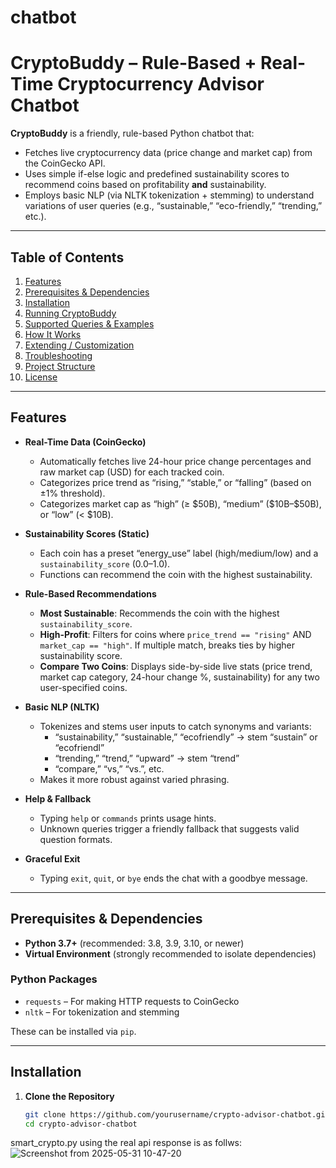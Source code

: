 # chatbot

# CryptoBuddy – Rule-Based + Real-Time Cryptocurrency Advisor Chatbot

**CryptoBuddy** is a friendly, rule-based Python chatbot that:
- Fetches live cryptocurrency data (price change and market cap) from the CoinGecko API.
- Uses simple if-else logic and predefined sustainability scores to recommend coins based on profitability **and** sustainability.
- Employs basic NLP (via NLTK tokenization + stemming) to understand variations of user queries (e.g., “sustainable,” “eco-friendly,” “trending,” etc.).

---

## Table of Contents

1. [Features](#features)  
2. [Prerequisites & Dependencies](#prerequisites--dependencies)  
3. [Installation](#installation)  
4. [Running CryptoBuddy](#running-cryptobuddy)  
5. [Supported Queries & Examples](#supported-queries--examples)  
6. [How It Works](#how-it-works)  
7. [Extending / Customization](#extending--customization)  
8. [Troubleshooting](#troubleshooting)  
9. [Project Structure](#project-structure)  
10. [License](#license)  

---

## Features

- **Real-Time Data (CoinGecko)**  
  - Automatically fetches live 24-hour price change percentages and raw market cap (USD) for each tracked coin.  
  - Categorizes price trend as “rising,” “stable,” or “falling” (based on ±1% threshold).  
  - Categorizes market cap as “high” (≥ \$50B), “medium” (\$10B–\$50B), or “low” (< \$10B).

- **Sustainability Scores (Static)**  
  - Each coin has a preset “energy_use” label (high/medium/low) and a `sustainability_score` (0.0–1.0).  
  - Functions can recommend the coin with the highest sustainability.

- **Rule-Based Recommendations**  
  - **Most Sustainable**: Recommends the coin with the highest `sustainability_score`.  
  - **High-Profit**: Filters for coins where `price_trend == "rising"` AND `market_cap == "high"`. If multiple match, breaks ties by higher sustainability score.  
  - **Compare Two Coins**: Displays side-by-side live stats (price trend, market cap category, 24-hour change %, sustainability) for any two user-specified coins.

- **Basic NLP (NLTK)**  
  - Tokenizes and stems user inputs to catch synonyms and variants:
    - “sustainability,” “sustainable,” “ecofriendly” → stem “sustain” or “ecofriendl”
    - “trending,” “trend,” “upward” → stem “trend”
    - “compare,” “vs,” “vs.”, etc.  
  - Makes it more robust against varied phrasing.

- **Help & Fallback**  
  - Typing `help` or `commands` prints usage hints.  
  - Unknown queries trigger a friendly fallback that suggests valid question formats.

- **Graceful Exit**  
  - Typing `exit`, `quit`, or `bye` ends the chat with a goodbye message.

---

## Prerequisites & Dependencies

- **Python 3.7+** (recommended: 3.8, 3.9, 3.10, or newer)
- **Virtual Environment** (strongly recommended to isolate dependencies)

### Python Packages

- `requests` – For making HTTP requests to CoinGecko  
- `nltk` – For tokenization and stemming  

These can be installed via `pip`.  

---

## Installation

1. **Clone the Repository**  
   ```bash
   git clone https://github.com/yourusername/crypto-advisor-chatbot.git
   cd crypto-advisor-chatbot


smart_crypto.py using the real api response is as follws:
![Screenshot from 2025-05-31 10-47-20](https://github.com/user-attachments/assets/9b813bdf-a7ba-4b2b-8b97-c282bfec4ebc)
